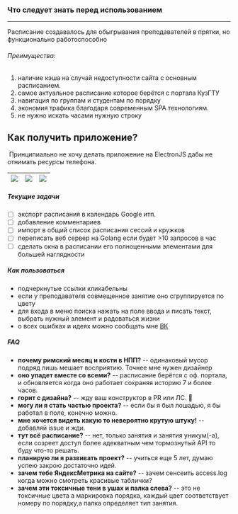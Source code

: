 ### Что следует знать перед использованием

------

Расписание создавалось для обыгрывания преподавателей в прятки, но функционально работоспособно

###### Преимущества:

1. наличие кэша на случай недоступности сайта с основным расписанием.
2. самое актуальное расписание которое берётся с портала КузГТУ
3. навигация по группам и студентам по порядку
4. экономия трафика благодаря современным SPA технологиям.
5. не нужно искать часами нужную строку



## Как получить приложение?

​	Принципиально не хочу делать приложение на ElectronJS дабы не отнимать ресурсы телефона. 

| ![](https://sun9-88.userapi.com/impg/55iveL89K2ug-OxUwSL_R16QE8h0MqXSnuQQbQ/C5-7lhYZs3U.jpg?size=747x1600&quality=96&sign=2edb422be0161843ce83f1fd8711f074&type=album) | ![](https://sun9-15.userapi.com/impg/B1CJpCpDjEgi1RKo9QIBlw32j5BG6UT85osK5A/BntiNy9KwBU.jpg?size=747x1600&quality=96&sign=202a34169ac8151bb367fbf5132a8fa8&type=album) | ![](https://sun9-77.userapi.com/impg/j9jif2JY6vzymAOiEpve_JvdBGhh9u5kZopPrg/wbcqMcLzt74.jpg?size=747x1600&quality=96&sign=8ebb1eef8280ad4957ecc8a69c698e34&type=album) |
| ------------------------------------------------------------ | ------------------------------------------------------------ | ------------------------------------------------------------ |





##### Текущие задачи

- [ ] экспорт расписания в календарь Google итп.
- [ ] добавление комментариев
- [ ] импорт в общий список расписания сессий и кружков 
- [ ] переписать веб сервер на Golang если будет >10 запросов в час
- [ ] сделать окна в расписании его полноценными элементами для большей наглядности 

##### Как пользоваться

- подчеркнутые ссылки кликабельны
- если у преподавателя совмещенное занятие оно сгруппируется по цвету
- для входа в меню поиска нажать на поле ввода и писать текст, выбрать нужный элемент и радоваться жизни
- о всех ошибках и идеях можно сообщать мне [ВК](https://vk.com/slava_microsoft)

##### FAQ

- **почему римский месяц и кости в НПП?** -- одинаковый мусор подряд лишь мешает восприятию. Точнее мне нужен дизайнер 
- **оно упадет вместе со всеми?** -- расписание берётся с оф. портала, и обновляется когда оно работает сохраняя историю 7 и более часов.
- **горит с дизайна?** -- жду ваш конструктор в PR или ЛС. 🧡
- **могу ли я стать частью проекта?** -- если бы я был лошадью, я бы работал в поле, конечно можно.
- **мне хочется видеть какую то невероятно крутую штуку!** -- добавляй issue и жди.
- **тут всё расписание?** -- нет, только занятия и занятия уникум(-а), если созреет доступ более адекватным чем тормознутый API то буду что-то решать.
- **планирую ли я развивать проект?** -- учиться еще 5 лет, думаю успею закрою достаточно идей. 
- **зачем тебе ЯндексМетрика на сайте?** -- зачем сенсеить access.log когда можно смотреть красивые таблички? 
- **зачем эти токсичные тени в ушах и палка слева?** -- это не токсичные цвета а маркировка порядка, каждый цвет соответствует номеру по порядку,а палка определяет тип занятия.
